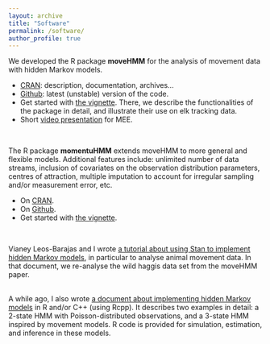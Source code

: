 ```yaml
---
layout: archive
title: "Software"
permalink: /software/
author_profile: true
---
```


We developed the R package <strong>moveHMM</strong> for the analysis of movement data with hidden Markov models. 
<ul>
	<li> <a href="https://cran.r-project.org/package=moveHMM">CRAN</a>: description, documentation, archives... </li>
	<li> <a href="https://github.com/TheoMichelot/moveHMM">Github</a>: latest (unstable) version of the code. </li>
	<li>Get started with <a href="https://cran.r-project.org/web/packages/moveHMM/vignettes/moveHMM-guide.pdf">the vignette</a>. There, we describe the functionalities of the package in detail, and illustrate their use on elk tracking data.</li>
	<li>Short <a href="https://www.youtube.com/watch?v=90LqSNITrN0">video presentation</a> for MEE.</li>
</ul>
<br/>
              
The R package <strong>momentuHMM</strong> extends moveHMM to more general and flexible models. Additional features include: unlimited number of data streams, inclusion of covariates on the observation distribution parameters, centres of attraction, multiple imputation to account for irregular sampling and/or measurement error, etc.<br/>
<ul>
	<li> On <a href="https://cran.r-project.org/package=momentuHMM">CRAN</a>.  </li>
	<li> On <a href="https://github.com/bmcclintock/momentuHMM">Github</a>.  </li>
	<li> Get started with <a href="https://cran.r-project.org/web/packages/momentuHMM/vignettes/momentuHMM.pdf">the vignette</a>.  </li>
</ul>
<br/>

Vianey Leos-Barajas and I wrote <a href="https://arxiv.org/pdf/1806.10639.pdf">a tutorial about using Stan to implement hidden Markov models</a>, in particular to analyse animal movement data. In that document, we re-analyse the wild haggis data set from the moveHMM paper. <br/>
<br/>
		
A while ago, I also wrote <a href="http://media.wix.com/ugd/3708a3_a0a0401708844718a538c2d7c3124224.pdf">a document about implementing hidden Markov models</a> in R and/or C++ (using Rcpp). It describes two examples in detail: a 2-state HMM with Poisson-distributed observations, and a 3-state HMM inspired by movement models. R code is provided for simulation, estimation, and inference in these models.
